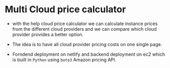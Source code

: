 # Multi Cloud price calculator

- with the help cloud price calculator we can calculate instance prices from the different cloud providers and we can compare which cloud provider provides a better option.

- The idea is to have all cloud provider pricing costs on one single page.

- Forndend deployment on netlify and backend deployment on ec2 which is built in `Python` using `boto3` Amazon pricing API.  
